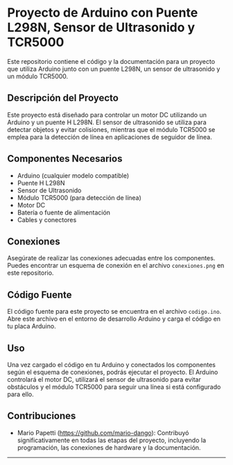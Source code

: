 # Proyecto de Arduino con Puente L298N, Sensor de Ultrasonido y TCR5000

Este repositorio contiene el código y la documentación para un proyecto que utiliza Arduino junto con un puente L298N, un sensor de ultrasonido y un módulo TCR5000.

## Descripción del Proyecto

Este proyecto está diseñado para controlar un motor DC utilizando un Arduino y un puente H L298N. El sensor de ultrasonido se utiliza para detectar objetos y evitar colisiones, mientras que el módulo TCR5000 se emplea para la detección de línea en aplicaciones de seguidor de línea.

## Componentes Necesarios

- Arduino (cualquier modelo compatible)
- Puente H L298N
- Sensor de Ultrasonido
- Módulo TCR5000 (para detección de línea)
- Motor DC
- Batería o fuente de alimentación
- Cables y conectores

## Conexiones

Asegúrate de realizar las conexiones adecuadas entre los componentes. Puedes encontrar un esquema de conexión en el archivo `conexiones.png` en este repositorio.

## Código Fuente

El código fuente para este proyecto se encuentra en el archivo `codigo.ino`. Abre este archivo en el entorno de desarrollo Arduino y carga el código en tu placa Arduino.

## Uso

Una vez cargado el código en tu Arduino y conectados los componentes según el esquema de conexiones, podrás ejecutar el proyecto. El Arduino controlará el motor DC, utilizará el sensor de ultrasonido para evitar obstáculos y el módulo TCR5000 para seguir una línea si está configurado para ello.

## Contribuciones

- Mario Papetti (https://github.com/mario-dango): Contribuyó significativamente en todas las etapas del proyecto, incluyendo la programación, las conexiones de hardware y la documentación.
---
